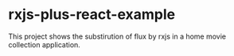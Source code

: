# rxjs-plus-react-example
This project shows the substirution of flux by rxjs in a home movie collection application.
